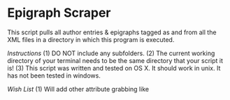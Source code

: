 Epigraph Scraper
================
This script pulls all author entries & epigraphs tagged as <author> and <epigraph> from all the XML files in a directory in which this program is executed.

*Instructions*
(1) DO NOT include any subfolders. 
(2) The current working directory of your terminal needs to be the same directory that your script it is! 
(3) This script was written and tested on OS X. It should work in unix. It has not been tested in windows.

*Wish List*
(1) Will add other attribute grabbing like <title>, <year>, etc. 
(2) Add ability to output to a csv file instead of a terminal.
